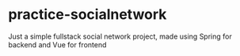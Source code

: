 # practice-socialnetwork
Just a simple fullstack social network project, made using Spring for backend and Vue for frontend
